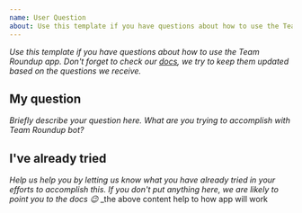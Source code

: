 ```yaml
---
name: User Question
about: Use this template if you have questions about how to use the Team Roundup app.
---
```


_Use this template if you have questions about how to use the Team Roundup app. Don't forget to check our [docs](../../docs/getting-started.md), we try to keep them updated based on the questions we receive._

## My question

_Briefly describe your question here. What are you trying to accomplish with Team Roundup bot?_

## I've already tried

_Help us help you by letting us know what you have already tried in your efforts to accomplish this. If you don't put anything here, we are likely to point you to the docs :wink:_
 _the above content help to how app will work

